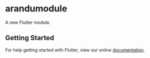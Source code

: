 # arandumodule

A new Flutter module.

## Getting Started

For help getting started with Flutter, view our online
[documentation](https://flutter.dev/).
